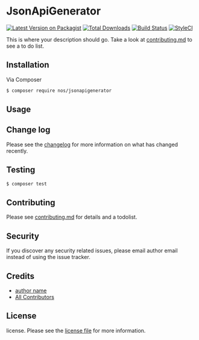 # JsonApiGenerator

[![Latest Version on Packagist][ico-version]][link-packagist]
[![Total Downloads][ico-downloads]][link-downloads]
[![Build Status][ico-travis]][link-travis]
[![StyleCI][ico-styleci]][link-styleci]

This is where your description should go. Take a look at [contributing.md](contributing.md) to see a to do list.

## Installation

Via Composer

``` bash
$ composer require nos/jsonapigenerator
```

## Usage

## Change log

Please see the [changelog](changelog.md) for more information on what has changed recently.

## Testing

``` bash
$ composer test
```

## Contributing

Please see [contributing.md](contributing.md) for details and a todolist.

## Security

If you discover any security related issues, please email author email instead of using the issue tracker.

## Credits

- [author name][link-author]
- [All Contributors][link-contributors]

## License

license. Please see the [license file](license.md) for more information.

[ico-version]: https://img.shields.io/packagist/v/nos/jsonapigenerator.svg?style=flat-square
[ico-downloads]: https://img.shields.io/packagist/dt/nos/jsonapigenerator.svg?style=flat-square
[ico-travis]: https://img.shields.io/travis/nos/jsonapigenerator/master.svg?style=flat-square
[ico-styleci]: https://styleci.io/repos/12345678/shield

[link-packagist]: https://packagist.org/packages/nos/jsonapigenerator
[link-downloads]: https://packagist.org/packages/nos/jsonapigenerator
[link-travis]: https://travis-ci.org/nos/jsonapigenerator
[link-styleci]: https://styleci.io/repos/12345678
[link-author]: https://github.com/nos
[link-contributors]: ../../contributors
